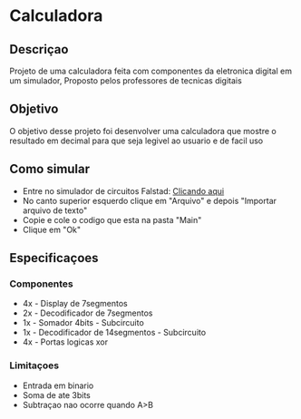 # <h1>Calculadora</h1>

<h2> Descriçao</h2>
<span>
    Projeto de uma calculadora feita com componentes da eletronica digital em um simulador, Proposto pelos professores de tecnicas digitais
</span>
<h2>Objetivo</h2>
<span>
    O objetivo desse projeto foi desenvolver uma calculadora que mostre o resultado em decimal para que seja legivel ao usuario e de facil uso 
</span>
<h2>Como simular</h2>
<span>
    <ul>
        <li>Entre no simulador de circuitos Falstad: <a href="https://www.falstad.com/circuit/circuitjs.html">Clicando aqui</a></li>
        <li>No canto superior esquerdo clique em "Arquivo" e depois "Importar arquivo de texto"</li>
        <li>Copie e cole o codigo que esta na pasta "Main" </li>
        <li>Clique em "Ok"</li>
    </ul>
</span>
<h2>Especificaçoes</h2>
    <h3>Componentes</h3>
    <span>
    <ul>
        <li>4x - Display de 7segmentos</li>
        <li>2x - Decodificador de 7segmentos</li>
        <li>1x - Somador 4bits - Subcircuito</li>
        <li>1x - Decodificador de 14segmentos - Subcircuito</li>
        <li>4x - Portas logicas xor</li>
    </ul>
    </span>
    <h3>Limitaçoes</h3>
    <span>
    <ul>
        <li>Entrada em binario</li>
        <li>Soma de ate 3bits</li>
        <li>Subtraçao nao ocorre quando A>B</li>
    </ul>
    </span>


